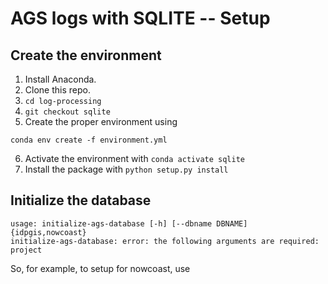 # AGS logs with SQLITE -- Setup

## Create the environment

1. Install Anaconda.
2. Clone this repo.
3. `cd log-processing`
4. `git checkout sqlite`
5. Create the proper environment using

```
conda env create -f environment.yml
```

6. Activate the environment with `conda activate sqlite`
7. Install the package with `python setup.py install`

## Initialize the database

```
usage: initialize-ags-database [-h] [--dbname DBNAME] {idpgis,nowcoast}
initialize-ags-database: error: the following arguments are required: project
```

So, for example, to setup for nowcoast, use

